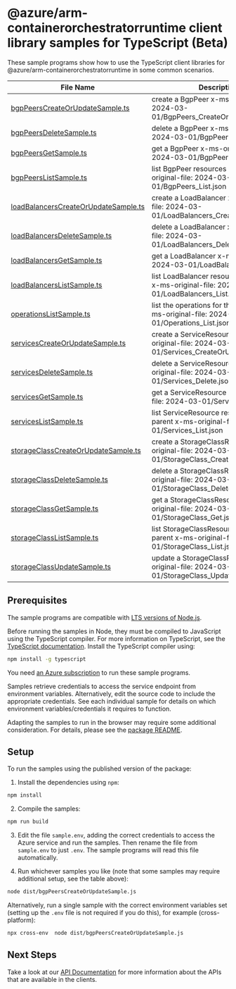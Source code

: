 # @azure/arm-containerorchestratorruntime client library samples for TypeScript (Beta)

These sample programs show how to use the TypeScript client libraries for @azure/arm-containerorchestratorruntime in some common scenarios.

| **File Name**                                                             | **Description**                                                                                     |
| ------------------------------------------------------------------------- | --------------------------------------------------------------------------------------------------- |
| [bgpPeersCreateOrUpdateSample.ts][bgppeerscreateorupdatesample]           | create a BgpPeer x-ms-original-file: 2024-03-01/BgpPeers_CreateOrUpdate.json                        |
| [bgpPeersDeleteSample.ts][bgppeersdeletesample]                           | delete a BgpPeer x-ms-original-file: 2024-03-01/BgpPeers_Delete.json                                |
| [bgpPeersGetSample.ts][bgppeersgetsample]                                 | get a BgpPeer x-ms-original-file: 2024-03-01/BgpPeers_Get.json                                      |
| [bgpPeersListSample.ts][bgppeerslistsample]                               | list BgpPeer resources by parent x-ms-original-file: 2024-03-01/BgpPeers_List.json                  |
| [loadBalancersCreateOrUpdateSample.ts][loadbalancerscreateorupdatesample] | create a LoadBalancer x-ms-original-file: 2024-03-01/LoadBalancers_CreateOrUpdate.json              |
| [loadBalancersDeleteSample.ts][loadbalancersdeletesample]                 | delete a LoadBalancer x-ms-original-file: 2024-03-01/LoadBalancers_Delete.json                      |
| [loadBalancersGetSample.ts][loadbalancersgetsample]                       | get a LoadBalancer x-ms-original-file: 2024-03-01/LoadBalancers_Get.json                            |
| [loadBalancersListSample.ts][loadbalancerslistsample]                     | list LoadBalancer resources by parent x-ms-original-file: 2024-03-01/LoadBalancers_List.json        |
| [operationsListSample.ts][operationslistsample]                           | list the operations for the provider x-ms-original-file: 2024-03-01/Operations_List.json            |
| [servicesCreateOrUpdateSample.ts][servicescreateorupdatesample]           | create a ServiceResource x-ms-original-file: 2024-03-01/Services_CreateOrUpdate.json                |
| [servicesDeleteSample.ts][servicesdeletesample]                           | delete a ServiceResource x-ms-original-file: 2024-03-01/Services_Delete.json                        |
| [servicesGetSample.ts][servicesgetsample]                                 | get a ServiceResource x-ms-original-file: 2024-03-01/Services_Get.json                              |
| [servicesListSample.ts][serviceslistsample]                               | list ServiceResource resources by parent x-ms-original-file: 2024-03-01/Services_List.json          |
| [storageClassCreateOrUpdateSample.ts][storageclasscreateorupdatesample]   | create a StorageClassResource x-ms-original-file: 2024-03-01/StorageClass_CreateOrUpdate.json       |
| [storageClassDeleteSample.ts][storageclassdeletesample]                   | delete a StorageClassResource x-ms-original-file: 2024-03-01/StorageClass_Delete.json               |
| [storageClassGetSample.ts][storageclassgetsample]                         | get a StorageClassResource x-ms-original-file: 2024-03-01/StorageClass_Get.json                     |
| [storageClassListSample.ts][storageclasslistsample]                       | list StorageClassResource resources by parent x-ms-original-file: 2024-03-01/StorageClass_List.json |
| [storageClassUpdateSample.ts][storageclassupdatesample]                   | update a StorageClassResource x-ms-original-file: 2024-03-01/StorageClass_Update.json               |

## Prerequisites

The sample programs are compatible with [LTS versions of Node.js](https://github.com/nodejs/release#release-schedule).

Before running the samples in Node, they must be compiled to JavaScript using the TypeScript compiler. For more information on TypeScript, see the [TypeScript documentation][typescript]. Install the TypeScript compiler using:

```bash
npm install -g typescript
```

You need [an Azure subscription][freesub] to run these sample programs.

Samples retrieve credentials to access the service endpoint from environment variables. Alternatively, edit the source code to include the appropriate credentials. See each individual sample for details on which environment variables/credentials it requires to function.

Adapting the samples to run in the browser may require some additional consideration. For details, please see the [package README][package].

## Setup

To run the samples using the published version of the package:

1. Install the dependencies using `npm`:

```bash
npm install
```

2. Compile the samples:

```bash
npm run build
```

3. Edit the file `sample.env`, adding the correct credentials to access the Azure service and run the samples. Then rename the file from `sample.env` to just `.env`. The sample programs will read this file automatically.

4. Run whichever samples you like (note that some samples may require additional setup, see the table above):

```bash
node dist/bgpPeersCreateOrUpdateSample.js
```

Alternatively, run a single sample with the correct environment variables set (setting up the `.env` file is not required if you do this), for example (cross-platform):

```bash
npx cross-env  node dist/bgpPeersCreateOrUpdateSample.js
```

## Next Steps

Take a look at our [API Documentation][apiref] for more information about the APIs that are available in the clients.

[bgppeerscreateorupdatesample]: https://github.com/Azure/azure-sdk-for-js/blob/main/sdk/kubernetesruntime/arm-containerorchestratorruntime/samples/v1-beta/typescript/src/bgpPeersCreateOrUpdateSample.ts
[bgppeersdeletesample]: https://github.com/Azure/azure-sdk-for-js/blob/main/sdk/kubernetesruntime/arm-containerorchestratorruntime/samples/v1-beta/typescript/src/bgpPeersDeleteSample.ts
[bgppeersgetsample]: https://github.com/Azure/azure-sdk-for-js/blob/main/sdk/kubernetesruntime/arm-containerorchestratorruntime/samples/v1-beta/typescript/src/bgpPeersGetSample.ts
[bgppeerslistsample]: https://github.com/Azure/azure-sdk-for-js/blob/main/sdk/kubernetesruntime/arm-containerorchestratorruntime/samples/v1-beta/typescript/src/bgpPeersListSample.ts
[loadbalancerscreateorupdatesample]: https://github.com/Azure/azure-sdk-for-js/blob/main/sdk/kubernetesruntime/arm-containerorchestratorruntime/samples/v1-beta/typescript/src/loadBalancersCreateOrUpdateSample.ts
[loadbalancersdeletesample]: https://github.com/Azure/azure-sdk-for-js/blob/main/sdk/kubernetesruntime/arm-containerorchestratorruntime/samples/v1-beta/typescript/src/loadBalancersDeleteSample.ts
[loadbalancersgetsample]: https://github.com/Azure/azure-sdk-for-js/blob/main/sdk/kubernetesruntime/arm-containerorchestratorruntime/samples/v1-beta/typescript/src/loadBalancersGetSample.ts
[loadbalancerslistsample]: https://github.com/Azure/azure-sdk-for-js/blob/main/sdk/kubernetesruntime/arm-containerorchestratorruntime/samples/v1-beta/typescript/src/loadBalancersListSample.ts
[operationslistsample]: https://github.com/Azure/azure-sdk-for-js/blob/main/sdk/kubernetesruntime/arm-containerorchestratorruntime/samples/v1-beta/typescript/src/operationsListSample.ts
[servicescreateorupdatesample]: https://github.com/Azure/azure-sdk-for-js/blob/main/sdk/kubernetesruntime/arm-containerorchestratorruntime/samples/v1-beta/typescript/src/servicesCreateOrUpdateSample.ts
[servicesdeletesample]: https://github.com/Azure/azure-sdk-for-js/blob/main/sdk/kubernetesruntime/arm-containerorchestratorruntime/samples/v1-beta/typescript/src/servicesDeleteSample.ts
[servicesgetsample]: https://github.com/Azure/azure-sdk-for-js/blob/main/sdk/kubernetesruntime/arm-containerorchestratorruntime/samples/v1-beta/typescript/src/servicesGetSample.ts
[serviceslistsample]: https://github.com/Azure/azure-sdk-for-js/blob/main/sdk/kubernetesruntime/arm-containerorchestratorruntime/samples/v1-beta/typescript/src/servicesListSample.ts
[storageclasscreateorupdatesample]: https://github.com/Azure/azure-sdk-for-js/blob/main/sdk/kubernetesruntime/arm-containerorchestratorruntime/samples/v1-beta/typescript/src/storageClassCreateOrUpdateSample.ts
[storageclassdeletesample]: https://github.com/Azure/azure-sdk-for-js/blob/main/sdk/kubernetesruntime/arm-containerorchestratorruntime/samples/v1-beta/typescript/src/storageClassDeleteSample.ts
[storageclassgetsample]: https://github.com/Azure/azure-sdk-for-js/blob/main/sdk/kubernetesruntime/arm-containerorchestratorruntime/samples/v1-beta/typescript/src/storageClassGetSample.ts
[storageclasslistsample]: https://github.com/Azure/azure-sdk-for-js/blob/main/sdk/kubernetesruntime/arm-containerorchestratorruntime/samples/v1-beta/typescript/src/storageClassListSample.ts
[storageclassupdatesample]: https://github.com/Azure/azure-sdk-for-js/blob/main/sdk/kubernetesruntime/arm-containerorchestratorruntime/samples/v1-beta/typescript/src/storageClassUpdateSample.ts
[apiref]: https://docs.microsoft.com/javascript/api/@azure/arm-containerorchestratorruntime?view=azure-node-preview
[freesub]: https://azure.microsoft.com/free/
[package]: https://github.com/Azure/azure-sdk-for-js/tree/main/sdk/kubernetesruntime/arm-containerorchestratorruntime/README.md
[typescript]: https://www.typescriptlang.org/docs/home.html
